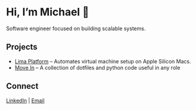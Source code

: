 # Hi, I’m Michael 👋  

Software engineer focused on building scalable systems.

## Projects  
- [Lima Platform](https://github.com/mkrohn-repo/lima-platform) – Automates virtual machine setup on Apple Silicon Macs. 
- [Move In](https://github.com/mkrohn-repo/move-in) – A collection of dotfiles and python code useful in any role

## Connect  
[LinkedIn](https://www.linkedin.com/in/michael-krohn) | [Email](mailto:mikronixx@icloud.com)
